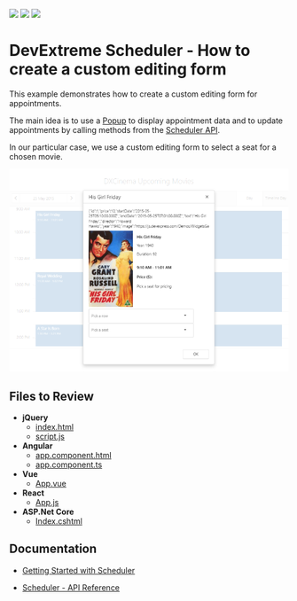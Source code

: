 <!-- default badges list -->
![](https://img.shields.io/endpoint?url=https://codecentral.devexpress.com/api/v1/VersionRange/331598295/20.2.4%2B)
[![](https://img.shields.io/badge/Open_in_DevExpress_Support_Center-FF7200?style=flat-square&logo=DevExpress&logoColor=white)](https://supportcenter.devexpress.com/ticket/details/T966774)
[![](https://img.shields.io/badge/📖_How_to_use_DevExpress_Examples-e9f6fc?style=flat-square)](https://docs.devexpress.com/GeneralInformation/403183)
<!-- default badges end -->
# DevExtreme Scheduler - How to create a custom editing form

This example demonstrates how to create a custom editing form for appointments.

The main idea is to use a [Popup](https://js.devexpress.com/Documentation/ApiReference/UI_Widgets/dxPopup/) to display appointment data and to update appointments by calling methods from the [Scheduler API](https://js.devexpress.com/Documentation/Guide/Widgets/Scheduler/Appointments/Update_Appointments/#API).

In our particular case, we use a custom editing form to select a seat for a chosen movie.

<div align="center"><img alt="DevExtreme Scheduler - How to create a custom editing form" src="scheduler-custom-editor.png" /></div>

## Files to Review

- **jQuery**
    - [index.html](jquery/index.html)
    - [script.js](jquery/script.js)
- **Angular**
    - [app.component.html](angular/src/app/app.component.html)
    - [app.component.ts](angular/src/app/app.component.ts)
- **Vue**
    - [App.vue](vue/src/App.vue)
- **React**
    - [App.js](react/src/App.js)
- **ASP.Net Core**    
    - [Index.cshtml](ASP.NET%20Core/ASP.NET%20Core/Views/Home/Index.cshtml)
    
## Documentation

- [Getting Started with Scheduler](https://js.devexpress.com/Documentation/Guide/UI_Components/Scheduler/Getting_Started_with_Scheduler/)

- [Scheduler - API Reference](https://js.devexpress.com/Documentation/ApiReference/UI_Components/dxScheduler/)
